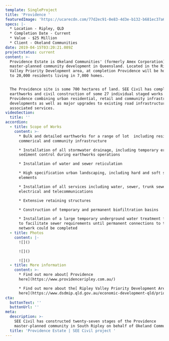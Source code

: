 ```yaml
---
template: SingleProject
title: 'Providence '
featuredImage: 'https://ucarecdn.com/77d2ec91-0e83-4d3e-b132-b681ec37a6a4/'
specs: |-
  * Location - Ripley, QLD 
  * Completion Date - Current
  * Value - $25 Million
  * Client - Okeland Communities
date: 2019-04-15T03:20:21.089Z
projectstatus: current
content: >-
  Providence Estate is Okeland Communities' (formerly Amex Corporation) premiere
  master-planned community development in Queensland. Located in the Ripley
  Valley Priority Development area, at completion Providence will be home to up
  to 20,000 residents living in 7,000 homes. 


  The Providence site is some 700 hectares of land. SEE Civil has completed the
  earthworks and civil construction of some 27 individual staged works at
  Providence combining urban residential, retail and community infrastructure
  developments as well as major upgrades to existing road infrastructure and
  associated services.
videoSection:
  title: ''
accordion:
  - title: Scope of Works
    content: >-
      * Bulk and detailed earthworks for a range of lot  including residential,
      commerical and community infrastructure 

      * Installation of all stormwater drainage, including temporary erosion and
      sediment control during earthworks operations 

      * Installation of water and sewer reticulation 

      * High specification urban landscaping, including hard and soft scape
      elements

      * Installation of all services including water, sewer, trunk sewer,
      electrical and telecommunications

      * Extensive retaining structures 

      * Construction of temporary and permanent biofiltration basins

      * Installation of a large temporary underground water treatment facility
      to facilitate sewer requirements until permanent connections to the sewer
      network could be completed
  - title: Photos
    content: |-
      ![]()

      ![]()

      ![]()
  - title: More information
    content: >-
      * Find out more about[ Providence
      here](https://www.providenceripley.com.au/)

      * Find out more about the[ Ripley Valley Priority Development Area
      here](https://www.dsdmip.qld.gov.au/economic-development-qld/priority-development-areas/ripley-valley.html)
cta:
  buttonText: ''
  buttonUrl: ''
meta:
  description: >-
    SEE Civil has constructed twenty-seven stages of the Providence
    master-planned community in South Ripley on behalf of Okeland Communities. 
  title: 'Providence Estate | SEE Civil project '
---
```


